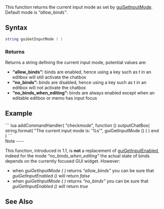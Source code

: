 This function returns the current input mode as set by [guiSetInputMode](/guiSetInputMode.md "wikilink"). Default mode is *“allow\_binds”*.

Syntax
------

``` lua
string guiGetInputMode ( )
```

### Returns

Returns a string defining the current input mode, potential values are:

-   **“allow\_binds”:** binds are enabled, hence using a key such as t in an editbox will still activate the chatbox
-   **“no\_binds”:** binds are disabled, hence using a key such as t in an editbox will not activate the chatbox
-   **“no\_binds\_when\_editing”:** binds are always enabled except when an editable editbox or memo has input focus

Example
-------

<section name="Client" class="client" show="true">
``` lua
addCommandHandler( "checkmode", 
function ()
    outputChatBox( string.format( "The current input mode is: '%s'", guiGetInputMode () ) )
end )
```

</section>
Note
----

This function, introduced in 1.1, is **not** a replacement of [guiGetInputEnabled](/guiGetInputEnabled.md "wikilink"), indeed for the mode *“no\_binds\_when\_editing”* the actual state of binds depends on the currently focused GUI widget. However:

-   when *guiGetInputMode ( )* returns *“allow\_binds”* you can be sure that *guiGetInputEnabled ()* will return *false*
-   when *guiGetInputMode ( )* returns *“no\_binds”* you can be sure that *guiGetInputEnabled ()* will return *true*

See Also
--------
